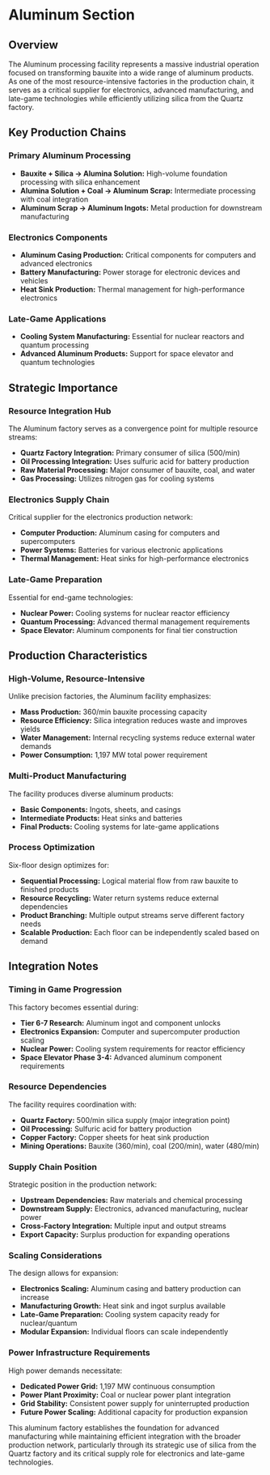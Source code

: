 # Aluminum Section

## Overview
The Aluminum processing facility represents a massive industrial operation focused on transforming bauxite into a wide range of aluminum products. As one of the most resource-intensive factories in the production chain, it serves as a critical supplier for electronics, advanced manufacturing, and late-game technologies while efficiently utilizing silica from the Quartz factory.

## Key Production Chains

### Primary Aluminum Processing
- **Bauxite + Silica → Alumina Solution:** High-volume foundation processing with silica enhancement
- **Alumina Solution + Coal → Aluminum Scrap:** Intermediate processing with coal integration
- **Aluminum Scrap → Aluminum Ingots:** Metal production for downstream manufacturing

### Electronics Components
- **Aluminum Casing Production:** Critical components for computers and advanced electronics
- **Battery Manufacturing:** Power storage for electronic devices and vehicles
- **Heat Sink Production:** Thermal management for high-performance electronics

### Late-Game Applications
- **Cooling System Manufacturing:** Essential for nuclear reactors and quantum processing
- **Advanced Aluminum Products:** Support for space elevator and quantum technologies

## Strategic Importance

### Resource Integration Hub
The Aluminum factory serves as a convergence point for multiple resource streams:
- **Quartz Factory Integration:** Primary consumer of silica (500/min)
- **Oil Processing Integration:** Uses sulfuric acid for battery production
- **Raw Material Processing:** Major consumer of bauxite, coal, and water
- **Gas Processing:** Utilizes nitrogen gas for cooling systems

### Electronics Supply Chain
Critical supplier for the electronics production network:
- **Computer Production:** Aluminum casing for computers and supercomputers
- **Power Systems:** Batteries for various electronic applications
- **Thermal Management:** Heat sinks for high-performance electronics

### Late-Game Preparation
Essential for end-game technologies:
- **Nuclear Power:** Cooling systems for nuclear reactor efficiency
- **Quantum Processing:** Advanced thermal management requirements
- **Space Elevator:** Aluminum components for final tier construction

## Production Characteristics

### High-Volume, Resource-Intensive
Unlike precision factories, the Aluminum facility emphasizes:
- **Mass Production:** 360/min bauxite processing capacity
- **Resource Efficiency:** Silica integration reduces waste and improves yields
- **Water Management:** Internal recycling systems reduce external water demands
- **Power Consumption:** 1,197 MW total power requirement

### Multi-Product Manufacturing
The facility produces diverse aluminum products:
- **Basic Components:** Ingots, sheets, and casings
- **Intermediate Products:** Heat sinks and batteries
- **Final Products:** Cooling systems for late-game applications

### Process Optimization
Six-floor design optimizes for:
- **Sequential Processing:** Logical material flow from raw bauxite to finished products
- **Resource Recycling:** Water return systems reduce external dependencies
- **Product Branching:** Multiple output streams serve different factory needs
- **Scalable Production:** Each floor can be independently scaled based on demand

## Integration Notes

### Timing in Game Progression
This factory becomes essential during:
- **Tier 6-7 Research:** Aluminum ingot and component unlocks
- **Electronics Expansion:** Computer and supercomputer production scaling
- **Nuclear Power:** Cooling system requirements for reactor efficiency
- **Space Elevator Phase 3-4:** Advanced aluminum component requirements

### Resource Dependencies
The facility requires coordination with:
- **Quartz Factory:** 500/min silica supply (major integration point)
- **Oil Processing:** Sulfuric acid for battery production
- **Copper Factory:** Copper sheets for heat sink production
- **Mining Operations:** Bauxite (360/min), coal (200/min), water (480/min)

### Supply Chain Position
Strategic position in the production network:
- **Upstream Dependencies:** Raw materials and chemical processing
- **Downstream Supply:** Electronics, advanced manufacturing, nuclear power
- **Cross-Factory Integration:** Multiple input and output streams
- **Export Capacity:** Surplus production for expanding operations

### Scaling Considerations
The design allows for expansion:
- **Electronics Scaling:** Aluminum casing and battery production can increase
- **Manufacturing Growth:** Heat sink and ingot surplus available
- **Late-Game Preparation:** Cooling system capacity ready for nuclear/quantum
- **Modular Expansion:** Individual floors can scale independently

### Power Infrastructure Requirements
High power demands necessitate:
- **Dedicated Power Grid:** 1,197 MW continuous consumption
- **Power Plant Proximity:** Coal or nuclear power plant integration
- **Grid Stability:** Consistent power supply for uninterrupted production
- **Future Power Scaling:** Additional capacity for production expansion

This aluminum factory establishes the foundation for advanced manufacturing while maintaining efficient integration with the broader production network, particularly through its strategic use of silica from the Quartz factory and its critical supply role for electronics and late-game technologies.
